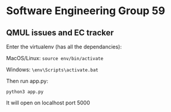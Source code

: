 # Software Engineering Group 59
## QMUL issues and EC tracker

Enter the virtualenv (has all the dependancies):

MacOS/Linux: `source env/bin/activate`

Windows: `\env\Scripts\activate.bat`

Then run app.py:

`python3 app.py`

It will open on localhost port 5000